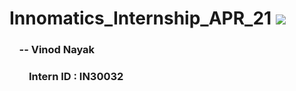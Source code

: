 # Innomatics_Internship_APR_21      <img src="https://www.innomatics.in/wp-content/uploads/2020/01/Innomatics-Research-Labs-Logo-Best-Data-Science-Digital-Marketing-training-Institue-in-Hyderabad-India-Awarded-by-TOI.png" >

###       &nbsp;&nbsp;&nbsp;       -- Vinod Nayak     
###       &nbsp;&nbsp;&nbsp;&nbsp;&nbsp;&nbsp;&nbsp;          Intern ID : IN30032



